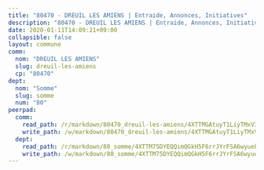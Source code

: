 ```yaml
---
title: "80470 - DREUIL LES AMIENS | Entraide, Annonces, Initiatives"
description: "80470 - DREUIL LES AMIENS | Entraide, Annonces, Initiatives"
date: 2020-01-11T14:09:21+09:00
collapsible: false
layout: commune
comm:
  nom: "DREUIL LES AMIENS"
  slug: dreuil-les-amiens
  cp: "80470"
dept:
  nom: "Somme"
  slug: somme
  num: "80"
peerpad:
  comm:
    read_path: /r/markdown/80470_dreuil-les-amiens/4XTTMGAtuyT1LiyTMxV3YYiy4ZkpDu2gPaKM6gTT3Ly9bxytA
    write_path: /w/markdown/80470_dreuil-les-amiens/4XTTMGAtuyT1LiyTMxV3YYiy4ZkpDu2gPaKM6gTT3Ly9bxytA-K3TgU6z9Bi6dHs9bav8WhrSs7qSJ6edATviuKocCbvt5yPPgBKhnByTY1iyhmrkUztFDCL5krEzEtGNpk4ahoRFuna4rDK7moTtB84XJ1cWiN2Aymjp4jCko8mxNFrbdhQwDwEEz
  dept:
    read_path: /r/markdown/80_somme/4XTTM75DYEQQimQGkH5F6rrJYrFSA6wyuekdgioEx7v45YjSw
    write_path: /w/markdown/80_somme/4XTTM75DYEQQimQGkH5F6rrJYrFSA6wyuekdgioEx7v45YjSw-K3TgTuB1DbUNHuFo9Fhh6JTUriPx8E5izGkmw9RSNTjUtMFPoZhqqp87szE8th3EytWSHGdhUuQUPjam8aJZh1SdH8pL3ibgUbMdNhU17kjAmSa49LMB2GjXvVwDVurE8mgce3XM
---
```


